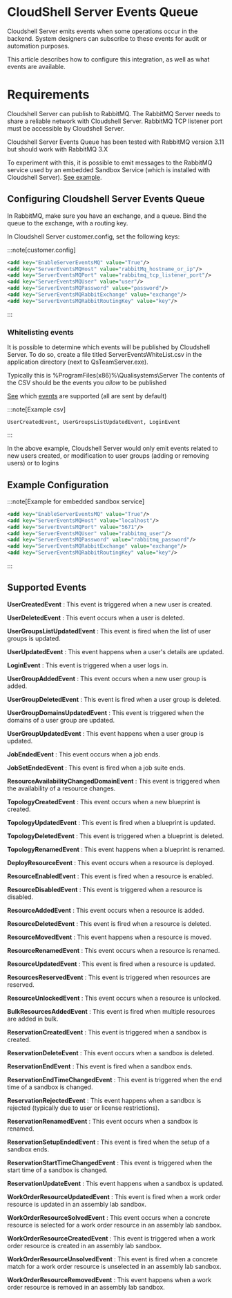 # CloudShell Server Events Queue

Cloudshell Server emits events when some operations occur in the backend.
System designers can subscribe to these events for audit or automation purposes.

This article describes how to configure this integration, as well as what events are available.

# Requirements

Cloudshell Server can publish to RabbitMQ.
The RabbitMQ Server needs to share a reliable network with Cloudshell Server.
RabbitMQ TCP listener port must be accessible by Cloudshell Server.

Cloudshell Server Events Queue has been tested with RabbitMQ version 3.11 but should work with RabbitMQ 3.X

To experiment with this, it is possible to emit messages to the RabbitMQ service used by an embedded Sandbox Service (which is installed with Cloudshell Server). 
[See example](#example-configuration).


## Configuring Cloudshell Server Events Queue

In RabbitMQ, make sure you have an exchange, and a queue.
Bind the queue to the exchange, with a routing key.

In Cloudshell Server customer.config, set the following keys:

:::note[customer.config]
``` xml
<add key="EnableServerEventsMQ" value="True"/>
<add key="ServerEventsMQHost" value="rabbitMq_hostname_or_ip"/>
<add key="ServerEventsMQPort" value="rabbitmq_tcp_listener_port"/>
<add key="ServerEventsMQUser" value="user"/>
<add key="ServerEventsMQPassword" value="password"/>
<add key="ServerEventsMQRabbitExchange" value="exchange"/>
<add key="ServerEventsMQRabbitRoutingKey" value="key"/>
```
:::

### Whitelisting events

It is possible to determine which events will be published by Cloudshell Server.
To do so, create a file titled ServerEventsWhiteList.csv in the application directory (next to QsTeamServer.exe). 

Typically this is %ProgramFiles(x86)%\Qualisystems\Server
The contents of the CSV should be the events you *allow* to be published

[See](#supported-events) which [events](#supported-events) are supported (all are sent by default)

:::note[Example csv]
``` csv
UserCreatedEvent, UserGroupsListUpdatedEvent, LoginEvent
```
:::

In the above example, Cloudshell Server would only emit events related to new users created, or modification to user groups (adding or removing users) or to logins


## Example Configuration

:::note[Example for embedded sandbox service]
``` xml
<add key="EnableServerEventsMQ" value="True"/>
<add key="ServerEventsMQHost" value="localhost"/>
<add key="ServerEventsMQPort" value="5671"/>
<add key="ServerEventsMQUser" value="rabbitmq_user"/>
<add key="ServerEventsMQPassword" value="rabbitmq_password"/>
<add key="ServerEventsMQRabbitExchange" value="exchange"/>
<add key="ServerEventsMQRabbitRoutingKey" value="key"/>
```
:::


## Supported Events
**UserCreatedEvent**
:   This event is triggered when a new user is created.

**UserDeletedEvent**
:   This event occurs when a user is deleted.

**UserGroupsListUpdatedEvent**
:   This event is fired when the list of user groups is updated.

**UserUpdatedEvent**
:   This event happens when a user's details are updated.

**LoginEvent**
:   This event is triggered when a user logs in.

**UserGroupAddedEvent**
:   This event occurs when a new user group is added.

**UserGroupDeletedEvent**
:   This event is fired when a user group is deleted.

**UserGroupDomainsUpdatedEvent**
:   This event is triggered when the domains of a user group are updated.

**UserGroupUpdatedEvent**
:   This event happens when a user group is updated.

**JobEndedEvent**
:   This event occurs when a job ends.

**JobSetEndedEvent**
:   This event is fired when a job suite ends.

**ResourceAvailabilityChangedDomainEvent**
:   This event is triggered when the availability of a resource changes.

**TopologyCreatedEvent**
:   This event occurs when a new blueprint is created.

**TopologyUpdatedEvent**
:   This event is fired when a blueprint is updated.

**TopologyDeletedEvent**
:   This event is triggered when a blueprint is deleted.

**TopologyRenamedEvent**
:   This event happens when a blueprint is renamed.

**DeployResourceEvent**
:   This event occurs when a resource is deployed.

**ResourceEnabledEvent**
:   This event is fired when a resource is enabled.

**ResourceDisabledEvent**
:   This event is triggered when a resource is disabled.

**ResourceAddedEvent**
:   This event occurs when a resource is added.

**ResourceDeletedEvent**
:   This event is fired when a resource is deleted.

**ResourceMovedEvent**
:   This event happens when a resource is moved.

**ResourceRenamedEvent**
:   This event occurs when a resource is renamed.

**ResourceUpdatedEvent**
:   This event is fired when a resource is updated.

**ResourcesReservedEvent**
:   This event is triggered when resources are reserved.

**ResourceUnlockedEvent**
:   This event occurs when a resource is unlocked.

**BulkResourcesAddedEvent**
:   This event is fired when multiple resources are added in bulk.

**ReservationCreatedEvent**
:   This event is triggered when a sandbox is created.

**ReservationDeleteEvent**
:   This event occurs when a sandbox is deleted.

**ReservationEndEvent**
:   This event is fired when a sandbox ends.

**ReservationEndTimeChangedEvent**
:   This event is triggered when the end time of a sandbox is changed.

**ReservationRejectedEvent**
:   This event happens when a sandbox is rejected (typically due to user or license restrictions).

**ReservationRenamedEvent**
:   This event occurs when a sandbox is renamed.

**ReservationSetupEndedEvent**
:   This event is fired when the setup of a sandbox ends.

**ReservationStartTimeChangedEvent**
:   This event is triggered when the start time of a sandbox is changed.

**ReservationUpdateEvent**
:   This event happens when a sandbox is updated.

**WorkOrderResourceUpdatedEvent**
:   This event is fired when a work order resource is updated in an assembly lab sandbox.

**WorkOrderResourceSolvedEvent**
:   This event occurs when a concrete resource is selected for a work order resource in an assembly lab sandbox.

**WorkOrderResourceCreatedEvent**
:   This event is triggered when a work order resource is created in an assembly lab sandbox.

**WorkOrderResourceUnsolvedEvent**
:   This event is fired when a concrete match for a work order resource is unselected in an assembly lab sandbox.

**WorkOrderResourceRemovedEvent**
:   This event happens when a work order resource is removed in an assembly lab sandbox.
